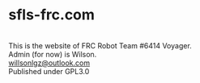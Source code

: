 # sfls-frc.com
<br>This is the website of FRC Robot Team #6414 Voyager.
<br>Admin (for now) is Wilson.
<br>willsonlgz@outlook.com
<br>Published under GPL3.0
